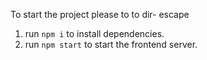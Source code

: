 To start the project please to to dir- escape 
 1. run `npm i` to install dependencies.
 2. run `npm start` to start the frontend server.

 
